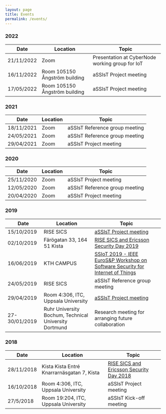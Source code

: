 ```yaml
---
layout: page
title: Events
permalink: /events/
---
```


### 2022

| Date          | Location                                   | Topic                                                        |
|-----------|--------------------------------------------|--------------------------------------------------------------|
|21/11/2022    | Zoom                                                | Presentation at CyberNode working group for IoT |
|16/11/2022    | Room 105150 Ångström building                   |  aSSIsT Project meeting |
|17/05/2022    | Room 105150 Ångström building                   |  aSSIsT Project meeting |


### 2021

| Date          | Location                                   | Topic                                                        |
|-----------|--------------------------------------------|--------------------------------------------------------------|
|18/11/2021    | Zoom                                    | aSSIsT Reference group meeting |
|24/05/2021    | Zoom                                    | aSSIsT Reference group meeting |
|29/04/2021    | Zoom                                    |  aSSIsT Project meeting |


### 2020

| Date          | Location                                   | Topic                                                        |
|-----------|--------------------------------------------|--------------------------------------------------------------|
|25/11/2020    | Zoom                                    |  aSSIsT Project meeting |
|12/05/2020    | Zoom                                    | aSSIsT Reference group meeting |
|20/04/2020    | Zoom                                    |  aSSIsT Project meeting |


### 2019

| Date          | Location                                   | Topic                                                        |
|-----------|--------------------------------------------|--------------------------------------------------------------|
|15/10/2019    | RISE SICS                                                | [aSSIsT Project meeting][AGENDA191015] |
|02/10/2019    | Färögatan 33, 164 51 Kista                               | [RISE SICS and Ericsson Security Day 2019][RISESECDAY2019]   |
|16/06/2019    | KTH CAMPUS                                               | [SSIoT 2019 - IEEE EuroS&P Workshop on Software Security for Internet of Things][SSIOT2019] |
|24/05/2019    | RISE SICS                                                | aSSIsT Reference group meeting |
|29/04/2019    | Room 4:306, ITC, Uppsala University                      | [aSSIsT Project meeting][AGENDA190429] |
|27-30/01/2019 | Ruhr University Bochum, Technical University Dortmund    | Research meeting for arranging future collaboration   |


### 2018

| Date          | Location                                   | Topic                                                        |
|-----------|--------------------------------------------|--------------------------------------------------------------|
|28/11/2018    | Kista Kista Entré Knarrarnäsgatan 7, Kista            | [RISE SICS and Ericsson Security Day 2018][RISESECDAY2018]   |
|16/10/2018    | Room 4:306, ITC, Uppsala University                   |  aSSIsT Project meeting |
|27/5/2018     | Room 19:204, ITC, Uppsala University                  |  aSSIsT Kick-off meeting |

[SSIOT2019]: http://www.cse.chalmers.se/~russo/ssiot19/
[RISESECDAY2018]: https://www.sics.se/events/rise-sics-and-ericsson-security-day-2018
[AGENDA190429]: http://user.it.uu.se/~bengt/aSSIsT/190429-agenda.html
[RISESECDAY2019]: https://app.bwz.se/ri/b/v?formresponse=46804&otype=60&sendmail=True&ucrc=4F5AB0232D
[AGENDA191015]: http://user.it.uu.se/~bengt/aSSIsT/191015-agenda.html